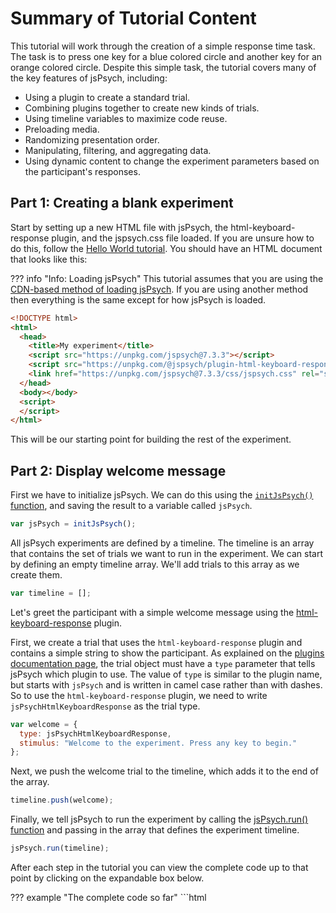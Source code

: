 # Summary of Tutorial Content

This tutorial will work through the creation of a simple response time task. 
The task is to press one key for a blue colored circle and another key for an orange colored circle. 
Despite this simple task, the tutorial covers many of the key features of jsPsych, including:

* Using a plugin to create a standard trial.
* Combining plugins together to create new kinds of trials.
* Using timeline variables to maximize code reuse.
* Preloading media.
* Randomizing presentation order.
* Manipulating, filtering, and aggregating data.
* Using dynamic content to change the experiment parameters based on the participant's responses.

## Part 1: Creating a blank experiment

Start by setting up a new HTML file with jsPsych, the html-keyboard-response plugin, and the jspsych.css file loaded. If you are unsure how to do this, follow the [Hello World tutorial](hello-world.md). You should have an HTML document that looks like this:

??? info "Info: Loading jsPsych"
    This tutorial assumes that you are using the [CDN-based method of loading jsPsych](hello-world.md#option-1-using-cdn-hosted-scripts). 
    If you are using another method then everything is the same except for how jsPsych is loaded.

```html
<!DOCTYPE html>
<html>
  <head>
    <title>My experiment</title>
    <script src="https://unpkg.com/jspsych@7.3.3"></script>
    <script src="https://unpkg.com/@jspsych/plugin-html-keyboard-response@1.1.2"></script>
    <link href="https://unpkg.com/jspsych@7.3.3/css/jspsych.css" rel="stylesheet" type="text/css" />
  </head>
  <body></body>
  <script>
  </script>
</html>
```

This will be our starting point for building the rest of the experiment.

## Part 2: Display welcome message

First we have to initialize jsPsych. We can do this using the [`initJsPsych()` function](../reference/jspsych.md#initjspsych), and saving the result to a variable called `jsPsych`.

```javascript
var jsPsych = initJsPsych();
```

All jsPsych experiments are defined by a timeline. 
The timeline is an array that contains the set of trials we want to run in the experiment. 
We can start by defining an empty timeline array. 
We'll add trials to this array as we create them.

```javascript
var timeline = [];
```

Let's greet the participant with a simple welcome message using the [html-keyboard-response](../plugins/html-keyboard-response.md) plugin.

First, we create a trial that uses the `html-keyboard-response` plugin and contains a simple string to show the participant. 
As explained on the [plugins documentation page](../overview/plugins.md), the trial object must have a `type` parameter that tells jsPsych which plugin to use. 
The value of `type` is similar to the plugin name, but starts with `jsPsych` and is written in camel case rather than with dashes. 
So to use the `html-keyboard-response` plugin, we need to write `jsPsychHtmlKeyboardResponse` as the trial type.

```javascript
var welcome = {
  type: jsPsychHtmlKeyboardResponse,
  stimulus: "Welcome to the experiment. Press any key to begin."
};
```

Next, we push the welcome trial to the timeline, which adds it to the end of the array.

```javascript
timeline.push(welcome);
```

Finally, we tell jsPsych to run the experiment by calling the [jsPsych.run() function](../reference/jspsych.md#jspsychrun) and passing in the array that defines the experiment timeline.

```javascript
jsPsych.run(timeline);
```
After each step in the tutorial you can view the complete code up to that point by clicking on the expandable box below.

??? example "The complete code so far"
    ```html
    <!DOCTYPE html>
    <html>
      <head>
        <title>My experiment</title>
        <script src="https://unpkg.com/jspsych@7.3.3"></script>
        <script src="https://unpkg.com/@jspsych/plugin-html-keyboard-response@1.1.2"></script>
        <link href="https://unpkg.com/jspsych@7.3.3/css/jspsych.css" rel="stylesheet" type="text/css" />
      </head>
      <body></body>
      <script>
        
        /* initialize jsPsych */
        var jsPsych = initJsPsych();

        /* create timeline */
        var timeline = [];

        /* define welcome message trial */
        var welcome = {
          type: jsPsychHtmlKeyboardResponse,
          stimulus: "Welcome to the experiment. Press any key to begin."
        };
        timeline.push(welcome);

        /* start the experiment */
        jsPsych.run(timeline);

      </script>
    </html>
    ```

## Part 3: Show instructions

We can use the same basic structure from part 2 to create a new `html-keyboard-response` trial that shows instructions to the participant. 
The only difference in this trial is that we will use HTML formatting to control how the instructions display and we will add a two second gap after the trial using the `post_trial_gap` parameter.

The trial definition looks like this:

```javascript
var instructions = {
  type: jsPsychHtmlKeyboardResponse,
  stimulus: `
    <p>In this experiment, a circle will appear in the center 
    of the screen.</p><p>If the circle is <strong>blue</strong>, 
    press the letter F on the keyboard as fast as you can.</p>
    <p>If the circle is <strong>orange</strong>, press the letter J 
    as fast as you can.</p>
    <div style='width: 700px;'>
    <div style='float: left;'><img src='img/blue.png'></img>
    <p class='small'><strong>Press the F key</strong></p></div>
    <div style='float: right;'><img src='img/orange.png'></img>
    <p class='small'><strong>Press the J key</strong></p></div>
    </div>
    <p>Press any key to begin.</p>
  `,
  post_trial_gap: 2000
};
```

!!! tip
    In JavaScript there are three different ways to define a `string`. You can use single quotes `'`, double quotes `"`, or backticks `` ` ``. Using backticks has two advantages over the other approaches, especially when you are creating long strings with HTML. You can extend the `string` across multiple lines and you can use [template strings](https://developer.mozilla.org/en-US/docs/Web/JavaScript/Reference/Template_literals) to easily incorporate variables.

Notice that the HTML includes `<img>` tags to display the images that the participant will be responding to. 
You'll need to download these image files. 
Right-click on each image below and select *Save image as...*. 
Put the images in a folder called `img` in the experiment folder you created in part 1.

![blue circle](../img/blue.png)
![orange circle](../img/orange.png)

Don't forget to add the trial to the timeline:

```javascript
timeline.push(instructions);
```

??? example "The complete code so far"

    ```html
    <!DOCTYPE html>
    <html>
      <head>
        <title>My experiment</title>
        <script src="https://unpkg.com/jspsych@7.3.3"></script>
        <script src="https://unpkg.com/@jspsych/plugin-html-keyboard-response@1.1.2"></script>
        <link href="https://unpkg.com/jspsych@7.3.3/css/jspsych.css" rel="stylesheet" type="text/css" />
      </head>
      <body></body>
      <script>

        /* initialize jsPsych */
        var jsPsych = initJsPsych();

        /* create timeline */
        var timeline = [];

        /* define welcome message trial */
        var welcome = {
          type: jsPsychHtmlKeyboardResponse,
          stimulus: "Welcome to the experiment. Press any key to begin."
        };
        timeline.push(welcome);

        /* define instructions trial */
        var instructions = {
          type: jsPsychHtmlKeyboardResponse,
          stimulus: `
            <p>In this experiment, a circle will appear in the center 
            of the screen.</p><p>If the circle is <strong>blue</strong>, 
            press the letter F on the keyboard as fast as you can.</p>
            <p>If the circle is <strong>orange</strong>, press the letter J 
            as fast as you can.</p>
            <div style='width: 700px;'>
            <div style='float: left;'><img src='img/blue.png'></img>
            <p class='small'><strong>Press the F key</strong></p></div>
            <div style='float: right;'><img src='img/orange.png'></img>
            <p class='small'><strong>Press the J key</strong></p></div>
            </div>
            <p>Press any key to begin.</p>
          `,
          post_trial_gap: 2000
        };
        timeline.push(instructions);

        /* start the experiment */
        jsPsych.run(timeline);

      </script>
    </html>
    ```

## Part 4: Displaying stimuli and getting responses

Creating trials to show the stimuli is conceptually the same as creating a trial to show instructions, except that now we are displaying an image instead of text or html. 
This means we need to use a different plugin: `image-keyboard-response`. 
We need to start by loading this plugin by adding a `<script>` tag to the document.

```html hl_lines="5"
<head>
  <title>My experiment</title>
  <script src="https://unpkg.com/jspsych@7.3.3"></script>
  <script src="https://unpkg.com/@jspsych/plugin-html-keyboard-response@1.1.2"></script>
  <script src="https://unpkg.com/@jspsych/plugin-image-keyboard-response@1.1.2"></script>
  <link href="https://unpkg.com/jspsych@7.3.3/css/jspsych.css" rel="stylesheet" type="text/css" />
</head>
```

For now, we will just show each image once. 
The path to the image file should be set as the `stimulus` parameter. 
We will also set the option for which keys the participant is allowed to use to respond (`choices`) so that only the 'f' and 'j' keys are valid responses.

```javascript
var blue_trial = {
  type: jsPsychImageKeyboardResponse,
  stimulus: 'img/blue.png',
  choices: ['f', 'j']
};

var orange_trial = {
  type: jsPsychImageKeyboardResponse,
  stimulus: 'img/orange.png',
  choices: ['f', 'j']
};
```

As usual, we need to add the trials to the timeline.

```javascript
timeline.push(blue_trial, orange_trial);
```

??? example "The complete code so far"

    ```html
    <!DOCTYPE html>
    <html>
      <head>
        <title>My experiment</title>
        <script src="https://unpkg.com/jspsych@7.3.3"></script>
        <script src="https://unpkg.com/@jspsych/plugin-html-keyboard-response@1.1.2"></script>
        <script src="https://unpkg.com/@jspsych/plugin-image-keyboard-response@1.1.2"></script>
        <link href="https://unpkg.com/jspsych@7.3.3/css/jspsych.css" rel="stylesheet" type="text/css" />
      </head>
      <body></body>
      <script>

        /* initialize jsPsych */
        var jsPsych = initJsPsych();

        /* create timeline */
        var timeline = [];

        /* define welcome message trial */
        var welcome = {
          type: jsPsychHtmlKeyboardResponse,
          stimulus: "Welcome to the experiment. Press any key to begin."
        };
        timeline.push(welcome);

        /* define instructions trial */
        var instructions = {
          type: jsPsychHtmlKeyboardResponse,
          stimulus: `
            <p>In this experiment, a circle will appear in the center 
            of the screen.</p><p>If the circle is <strong>blue</strong>, 
            press the letter F on the keyboard as fast as you can.</p>
            <p>If the circle is <strong>orange</strong>, press the letter J 
            as fast as you can.</p>
            <div style='width: 700px;'>
            <div style='float: left;'><img src='img/blue.png'></img>
            <p class='small'><strong>Press the F key</strong></p></div>
            <div style='float: right;'><img src='img/orange.png'></img>
            <p class='small'><strong>Press the J key</strong></p></div>
            </div>
            <p>Press any key to begin.</p>
          `,
          post_trial_gap: 2000
        };
        timeline.push(instructions);

        /* define test trials */
        var blue_trial = {
          type: jsPsychImageKeyboardResponse,
          stimulus: 'img/blue.png',
          choices: ['f', 'j']
        };

        var orange_trial = {
          type: jsPsychImageKeyboardResponse,
          stimulus: 'img/orange.png',
          choices: ['f', 'j']
        };

        timeline.push(blue_trial, orange_trial);

        /* start the experiment */
        jsPsych.run(timeline);

      </script>
    </html>
    ```

## Part 5: Preloading media

Whenever we use media elements (images, audio, or video) in an experiment it is a good idea to preload them prior to needing them for a trial.
By preloading media we ask the participant's browser to download the media ahead of needing it, so that when we do need to display or play it there is no lag from needing to download it. 

We are going to use the [preload plugin](../plugins/preload.md) to preload the two images. 
The [media preloading section](../overview/media-preloading.md) goes into a lot of detail about various options for preloading and different ways that you can use this plugin. 
Here we are simply going to give the plugin a list of the files that we want to be preloaded.

First we need to add the preload plugin to our `<head>` section.

```html hl_lines="6"
<head>
  <title>My experiment</title>
  <script src="https://unpkg.com/jspsych@7.3.3"></script>
  <script src="https://unpkg.com/@jspsych/plugin-html-keyboard-response@1.1.2"></script>
  <script src="https://unpkg.com/@jspsych/plugin-image-keyboard-response@1.1.2"></script>
  <script src="https://unpkg.com/@jspsych/plugin-preload@1.1.2"></script>
  <link href="https://unpkg.com/jspsych@7.3.3/css/jspsych.css" rel="stylesheet" type="text/css" />
</head>
```


We'll put this trial at the very start of the experiment, so add this code before the `welcome` trial.

```js
var preload = {
  type: jsPsychPreload,
  images: ['img/blue.png', 'img/orange.png']
};
```

As always, add the trial to the timeline.

```js
timeline.push(preload);
```

??? example "The complete code so far"

    ```html
    <!DOCTYPE html>
    <html>
      <head>
        <title>My experiment</title>
        <script src="https://unpkg.com/jspsych@7.3.3"></script>
        <script src="https://unpkg.com/@jspsych/plugin-html-keyboard-response@1.1.2"></script>
        <script src="https://unpkg.com/@jspsych/plugin-image-keyboard-response@1.1.2"></script>
        <script src="https://unpkg.com/@jspsych/plugin-preload@1.1.2"></script>
        <link href="https://unpkg.com/jspsych@7.3.3/css/jspsych.css" rel="stylesheet" type="text/css" />
      </head>
      <body></body>
      <script>

        /* initialize jsPsych */
        var jsPsych = initJsPsych();

        /* create timeline */
        var timeline = [];

        /* preload images */
        var preload = {
          type: jsPsychPreload,
          images: ['img/blue.png', 'img/orange.png']
        };
        timeline.push(preload);

        /* define welcome message trial */
        var welcome = {
          type: jsPsychHtmlKeyboardResponse,
          stimulus: "Welcome to the experiment. Press any key to begin."
        };
        timeline.push(welcome);

        /* define instructions trial */
        var instructions = {
          type: jsPsychHtmlKeyboardResponse,
          stimulus: `
            <p>In this experiment, a circle will appear in the center 
            of the screen.</p><p>If the circle is <strong>blue</strong>, 
            press the letter F on the keyboard as fast as you can.</p>
            <p>If the circle is <strong>orange</strong>, press the letter J 
            as fast as you can.</p>
            <div style='width: 700px;'>
            <div style='float: left;'><img src='img/blue.png'></img>
            <p class='small'><strong>Press the F key</strong></p></div>
            <div style='float: right;'><img src='img/orange.png'></img>
            <p class='small'><strong>Press the J key</strong></p></div>
            </div>
            <p>Press any key to begin.</p>
          `,
          post_trial_gap: 2000
        };
        timeline.push(instructions);

        /* define test trials */
        var blue_trial = {
          type: jsPsychImageKeyboardResponse,
          stimulus: 'img/blue.png',
          choices: ['f', 'j']
        };

        var orange_trial = {
          type: jsPsychImageKeyboardResponse,
          stimulus: 'img/orange.png',
          choices: ['f', 'j']
        };
        timeline.push(blue_trial, orange_trial);

        /* start the experiment */
        jsPsych.run(timeline);

      </script>
    </html>
    ```

## Part 6: Timeline variables

In the full experiment, we will want more than two trials. 
One way we could do this is to create many more objects that define trials and push them all onto the timeline, but there is a more efficient way: using timeline variables.

The parameters for showing the blue and orange circle are very similar. 
The only difference is which image is displayed. Timeline variables allow us to define the procedure for showing the stimulus once, and then repeatedly use it with different variables. We'll see how, even in this relatively simple case, this can save us a lot of lines of code.

To start, let's make an array that contains all the different trials we want to run in the test phase. There are only two for the experiment: blue trials and orange trials.

```javascript
var test_stimuli = [
  { stimulus: "img/blue.png"},
  { stimulus: "img/orange.png"}
];
```

Instead of just showing the blue and orange circles, let's also set up the experiment to show a fixation cross (+) in between trials. We can define a trial to show the fixation cross for a fixed amount of time by using the `trial_duration` parameter of the html-keyboard-response plugin and setting the `choices` parameter to the special value `"NO_KEYS"`, which means that no responses will be accepted as a valid response and the trial will last however long the `trial_duration` parameter specifies.

```javascript
var fixation = {
  type: jsPsychHtmlKeyboardResponse,
  stimulus: '<div style="font-size:60px;">+</div>',
  choices: "NO_KEYS",
  trial_duration: 1000,
};
```

To show the circles, we'll set up another trial with the image-keyboard-response plugin, but we'll use the function `jsPsych.timelineVariable()` to indicate that we want jsPsych to substitute the value of the parameter in from the timeline variables.

```javascript
var test = {
  type: jsPsychImageKeyboardResponse,
  stimulus: jsPsych.timelineVariable('stimulus'),
  choices: ['f', 'j']
}
```

To link the variables that we declared in the `test_stimuli` array with the call to `jsPsych.timelineVariable()` we need to create a new timeline and set the `timeline_variables` property:

```javascript
var test_procedure = {
  timeline: [fixation, test],
  timeline_variables: test_stimuli
}
```

We have to add the `test_procedure` to the main `timeline` array, but the `fixation` and `test` trial do not need to be added to `timeline` because they already exist on the `test_procedure` timeline.

```javascript
timeline.push(test_procedure);
```

What happens when the experiment reaches the test procedure? jsPsych will run the `test_procedure` timeline one time for each entry in the `test_stimuli` array (two times total, in this case). The first time through, jsPsych will substitute the timeline variables from the first array entry (blue image), and the second time through the second array entry will be used (orange image). Notice that the fixation trial occurs before both the orange and the blue circles, because the entire timeline of the `test_procedure` is repeated for each entry in the `timeline_variables` array.

??? example "The complete code so far"

    ```html
    <!DOCTYPE html>
    <html>
      <head>
        <title>My experiment</title>
        <script src="https://unpkg.com/jspsych@7.3.3"></script>
        <script src="https://unpkg.com/@jspsych/plugin-html-keyboard-response@1.1.2"></script>
        <script src="https://unpkg.com/@jspsych/plugin-image-keyboard-response@1.1.2"></script>
        <script src="https://unpkg.com/@jspsych/plugin-preload@1.1.2"></script>
        <link href="https://unpkg.com/jspsych@7.3.3/css/jspsych.css" rel="stylesheet" type="text/css" />
      </head>
      <body></body>
      <script>

        /* initialize jsPsych */
        var jsPsych = initJsPsych();

        /* create timeline */
        var timeline = [];

        /* preload images */
        var preload = {
          type: jsPsychPreload,
          images: ['img/blue.png', 'img/orange.png']
        }
        timeline.push(preload);

        /* define welcome message trial */
        var welcome = {
          type: jsPsychHtmlKeyboardResponse,
          stimulus: "Welcome to the experiment. Press any key to begin."
        };
        timeline.push(welcome);

        /* define instructions trial */
        var instructions = {
          type: jsPsychHtmlKeyboardResponse,
          stimulus: `
            <p>In this experiment, a circle will appear in the center 
            of the screen.</p><p>If the circle is <strong>blue</strong>, 
            press the letter F on the keyboard as fast as you can.</p>
            <p>If the circle is <strong>orange</strong>, press the letter J 
            as fast as you can.</p>
            <div style='width: 700px;'>
            <div style='float: left;'><img src='img/blue.png'></img>
            <p class='small'><strong>Press the F key</strong></p></div>
            <div style='float: right;'><img src='img/orange.png'></img>
            <p class='small'><strong>Press the J key</strong></p></div>
            </div>
            <p>Press any key to begin.</p>
          `,
          post_trial_gap: 2000
        };
        timeline.push(instructions);

        /* define trial stimuli array for timeline variables */
        var test_stimuli = [
          { stimulus: "img/blue.png"},
          { stimulus: "img/orange.png"}
        ];

        /* define fixation and test trials */
        var fixation = {
          type: jsPsychHtmlKeyboardResponse,
          stimulus: '<div style="font-size:60px;">+</div>',
          choices: "NO_KEYS",
          trial_duration: 1000,
        };

        var test = {
          type: jsPsychImageKeyboardResponse,
          stimulus: jsPsych.timelineVariable('stimulus'),
          choices: ['f', 'j']
        };

        /* define test procedure */
        var test_procedure = {
          timeline: [fixation, test],
          timeline_variables: test_stimuli
        };
        timeline.push(test_procedure);

        /* start the experiment */
        jsPsych.run(timeline);

      </script>
    </html>
    ```


## Part 7: Parameters for timelines with timeline variables

Right now our experiment is a measly two trials long. Even worse is that the order of the stimuli is the same every time! When we use timeline variables, we get access to some methods to randomize the order and repeat the trials. To randomize the order, simply set `randomize_order: true` on the object with the `timeline_variables`:

```javascript
var test_procedure = {
  timeline: [fixation, test],
  timeline_variables: test_stimuli,
  randomize_order: true
};
```

We can also easily make the test phase longer by setting the `repetitions` parameter. This parameter controls how many times the experiment will loop through all of the entries in the timeline_variables array. For example, if we set `repetitions: 5`, then the experiment will loop through the two entries in the timeline_variables 5 times, for a total of 10 test trials.

```javascript
var test_procedure = {
  timeline: [fixation, test],
  timeline_variables: test_stimuli,
  randomize_order: true,
  repetitions: 5
};
```

??? info "Info: Randomizing timeline variables"
    In a timeline variables procedure, when `randomize_order` is `true` and `repetitions` is greater than 1, the  trial order will be re-randomized on each repetition through the `timeline_variables` array. This means that there will be some constraints on the randomization of all trials in the procedure. 

    For example, if a `timeline_variables` array contains one trial per stimulus, then the same stimulus could occur twice in a row (since it could be at the end of one repetition and the start of the next one), but it could not be repeated more than twice in a row, regardless of the number of `repetitions`.

    If you want to repeat your `timeline_variables` array but randomize across all trials, you could use the `sample` parameter with the `fixed-repetitions` option: this will combine all the repeitions of your `timeline_variables` array into one larger array, and then randomize the whole thing. You can read more about the randomization, repetition, and sampling options for timeline variables in the [Timeline Variables documentation](../overview/timeline.md#timeline-variables).


??? example "The complete code so far"

    ```html
    <!DOCTYPE html>
    <html>
      <head>
        <title>My experiment</title>
        <script src="https://unpkg.com/jspsych@7.3.3"></script>
        <script src="https://unpkg.com/@jspsych/plugin-html-keyboard-response@1.1.2"></script>
        <script src="https://unpkg.com/@jspsych/plugin-image-keyboard-response@1.1.2"></script>
        <script src="https://unpkg.com/@jspsych/plugin-preload@1.1.2"></script>
        <link href="https://unpkg.com/jspsych@7.3.3/css/jspsych.css" rel="stylesheet" type="text/css" />
      </head>
      <body></body>
      <script>

        /* initialize jsPsych */
        var jsPsych = initJsPsych();

        /* create timeline */
        var timeline = [];

        /* preload images */
        var preload = {
          type: jsPsychPreload,
          images: ['img/blue.png', 'img/orange.png']
        };
        timeline.push(preload);

        /* define welcome message trial */
        var welcome = {
          type: jsPsychHtmlKeyboardResponse,
          stimulus: "Welcome to the experiment. Press any key to begin."
        };
        timeline.push(welcome);

        /* define instructions trial */
        var instructions = {
          type: jsPsychHtmlKeyboardResponse,
          stimulus: `
            <p>In this experiment, a circle will appear in the center 
            of the screen.</p><p>If the circle is <strong>blue</strong>, 
            press the letter F on the keyboard as fast as you can.</p>
            <p>If the circle is <strong>orange</strong>, press the letter J 
            as fast as you can.</p>
            <div style='width: 700px;'>
            <div style='float: left;'><img src='img/blue.png'></img>
            <p class='small'><strong>Press the F key</strong></p></div>
            <div style='float: right;'><img src='img/orange.png'></img>
            <p class='small'><strong>Press the J key</strong></p></div>
            </div>
            <p>Press any key to begin.</p>
          `,
          post_trial_gap: 2000
        };
        timeline.push(instructions);

        /* define trial stimuli array for timeline variables */
        var test_stimuli = [
          { stimulus: "img/blue.png"},
          { stimulus: "img/orange.png"}
        ];

        /* define fixation and test trials */
        var fixation = {
          type: jsPsychHtmlKeyboardResponse,
          stimulus: '<div style="font-size:60px;">+</div>',
          choices: "NO_KEYS",
          trial_duration: 1000,
        };

        var test = {
          type: jsPsychImageKeyboardResponse,
          stimulus: jsPsych.timelineVariable('stimulus'),
          choices: ['f', 'j']
        };

        /* define test procedure */
        var test_procedure = {
          timeline: [fixation, test],
          timeline_variables: test_stimuli,
          randomize_order: true,
          repetitions: 5
        };
        timeline.push(test_procedure);

        /* start the experiment */
        jsPsych.run(timeline);

      </script>
    </html>
    ```

## Part 8: Using functions to generate parameters

One aspect of the experiment that could be improved is the duration of the fixation cross. As the experiment stands right now, the timing of the circles appearing is very predictable. We can change that by using a different value for the `trial_duration` parameter in the `fixation` trial for each trial. But how can we do that and keep the simple code structure we have now where we only have to define the fixation trial once? One option would be to add another timeline variable, like `"fixation_duration"` and use that to control the timing. But another option is to specify the `trial_duration` parameter as a function. If a parameter is a function, jsPsych will execute the function every time the trial runs. That means that if the function returns different results probabilistically, we can get a different parameter value every time the trial runs.

To do that here, we'll use one of the built-in randomization methods in [jsPsych's randomization module](../reference/jspsych-randomization.md). `jsPsych.randomization.sampleWithoutReplacement()` takes an array of items to sample from and generates a new array of length *N* by sampling without replacement.

```javascript
var fixation = {
  type: jsPsychHtmlKeyboardResponse,
  stimulus: '<div style="font-size:60px;">+</div>',
  choices: "NO_KEYS",
  trial_duration: function(){
    return jsPsych.randomization.sampleWithoutReplacement([250, 500, 750, 1000, 1250, 1500, 1750, 2000], 1)[0];
  }
}
```

In the code above, we replaced the `trial_duration: 1000` parameter in `fixation` with a function. Inside the function, we take a sample from the array `[250, 500, 750, 1000, 1250, 1500, 1750, 2000]` of size 1 (second parameter to `jsPsych.randomization.sampleWithoutReplacement`). The return value from calling `jsPsych.randomization.sampleWithoutReplacement` is an array of length 1, so we add the `[0]` selection at the end to get the value out of the array.

??? example "The complete code so far"

    ```html
    <!DOCTYPE html>
    <html>
      <head>
        <title>My experiment</title>
        <script src="https://unpkg.com/jspsych@7.3.3"></script>
        <script src="https://unpkg.com/@jspsych/plugin-html-keyboard-response@1.1.2"></script>
        <script src="https://unpkg.com/@jspsych/plugin-image-keyboard-response@1.1.2"></script>
        <script src="https://unpkg.com/@jspsych/plugin-preload@1.1.2"></script>
        <link href="https://unpkg.com/jspsych@7.3.3/css/jspsych.css" rel="stylesheet" type="text/css" />
      </head>
      <body></body>
      <script>

        /* initialize jsPsych */
        var jsPsych = initJsPsych();

        /* create timeline */
        var timeline = [];

        /* preload images */
        var preload = {
          type: jsPsychPreload,
          images: ['img/blue.png', 'img/orange.png']
        }
        timeline.push(preload);

        /* define welcome message trial */
        var welcome = {
          type: jsPsychHtmlKeyboardResponse,
          stimulus: "Welcome to the experiment. Press any key to begin."
        };
        timeline.push(welcome);

        /* define instructions trial */
        var instructions = {
          type: jsPsychHtmlKeyboardResponse,
          stimulus: `
            <p>In this experiment, a circle will appear in the center 
            of the screen.</p><p>If the circle is <strong>blue</strong>, 
            press the letter F on the keyboard as fast as you can.</p>
            <p>If the circle is <strong>orange</strong>, press the letter J 
            as fast as you can.</p>
            <div style='width: 700px;'>
            <div style='float: left;'><img src='img/blue.png'></img>
            <p class='small'><strong>Press the F key</strong></p></div>
            <div style='float: right;'><img src='img/orange.png'></img>
            <p class='small'><strong>Press the J key</strong></p></div>
            </div>
            <p>Press any key to begin.</p>
          `,
          post_trial_gap: 2000
        };
        timeline.push(instructions);

        /* define trial stimuli array for timeline variables */
        var test_stimuli = [
          { stimulus: "img/blue.png"},
          { stimulus: "img/orange.png"}
        ];

        /* define fixation and test trials */
        var fixation = {
          type: jsPsychHtmlKeyboardResponse,
          stimulus: '<div style="font-size:60px;">+</div>',
          choices: "NO_KEYS",
          trial_duration: function(){
            return jsPsych.randomization.sampleWithoutReplacement([250, 500, 750, 1000, 1250, 1500, 1750, 2000], 1)[0];
          }
        };

        var test = {
          type: jsPsychImageKeyboardResponse,
          stimulus: jsPsych.timelineVariable('stimulus'),
          choices: ['f', 'j']
        };

        /* define test procedure */
        var test_procedure = {
          timeline: [fixation, test],
          timeline_variables: test_stimuli,
          randomize_order: true,
          repetitions: 5
        };
        timeline.push(test_procedure);

        /* start the experiment */
        jsPsych.run(timeline);

      </script>
    </html>
    ```

## Part 10: Displaying the data

We have created a complete, if simple, experiment at this point, so let's take a look at the data being generated. jsPsych has a built-in [function called `jsPsych.data.displayData()`](../reference/jspsych-data.md#jspsychdatadisplaydata) that is useful for debugging your experiment. It will remove all of the information on the screen and replace it with the raw data collected so far. This isn't terribly useful when you are actually running an experiment, but it's nice for checking the data during development.

We need the `displayData` function to execute when the experiment ends. One way to do this is to use the [`on_finish` callback function](../overview/events.md#on_finish-experiment). This function will automatically execute once all the trials in the experiment are finished. We can specify this function in the experiment settings when we initialize jsPsych with the `initJsPsych` method.

```javascript
var jsPsych = initJsPsych({
  on_finish: function() {
    jsPsych.data.displayData();
  }
});
```

??? example "The complete code so far"

    ```html
    <!DOCTYPE html>
    <html>
      <head>
        <title>My experiment</title>
        <script src="https://unpkg.com/jspsych@7.3.3"></script>
        <script src="https://unpkg.com/@jspsych/plugin-html-keyboard-response@1.1.2"></script>
        <script src="https://unpkg.com/@jspsych/plugin-image-keyboard-response@1.1.2"></script>
        <script src="https://unpkg.com/@jspsych/plugin-preload@1.1.2"></script>
        <link href="https://unpkg.com/jspsych@7.3.3/css/jspsych.css" rel="stylesheet" type="text/css" />
      </head>
      <body></body>
      <script>

        /* initialize jsPsych */
        var jsPsych = initJsPsych({
          on_finish: function() {
            jsPsych.data.displayData();
          }
        });

        /* create timeline */
        var timeline = [];

        /* preload images */
        var preload = {
          type: jsPsychPreload,
          images: ['img/blue.png', 'img/orange.png']
        };
        timeline.push(preload);

        /* define welcome message trial */
        var welcome = {
          type: jsPsychHtmlKeyboardResponse,
          stimulus: "Welcome to the experiment. Press any key to begin."
        };
        timeline.push(welcome);

        /* define instructions trial */
        var instructions = {
          type: jsPsychHtmlKeyboardResponse,
          stimulus: `
            <p>In this experiment, a circle will appear in the center 
            of the screen.</p><p>If the circle is <strong>blue</strong>, 
            press the letter F on the keyboard as fast as you can.</p>
            <p>If the circle is <strong>orange</strong>, press the letter J 
            as fast as you can.</p>
            <div style='width: 700px;'>
            <div style='float: left;'><img src='img/blue.png'></img>
            <p class='small'><strong>Press the F key</strong></p></div>
            <div style='float: right;'><img src='img/orange.png'></img>
            <p class='small'><strong>Press the J key</strong></p></div>
            </div>
            <p>Press any key to begin.</p>
          `,
          post_trial_gap: 2000
        };
        timeline.push(instructions);

        /* define trial stimuli array for timeline variables */
        var test_stimuli = [
          { stimulus: "img/blue.png"},
          { stimulus: "img/orange.png"}
        ];

        /* define fixation and test trials */
        var fixation = {
          type: jsPsychHtmlKeyboardResponse,
          stimulus: '<div style="font-size:60px;">+</div>',
          choices: "NO_KEYS",
          trial_duration: function(){
            return jsPsych.randomization.sampleWithoutReplacement([250, 500, 750, 1000, 1250, 1500, 1750, 2000], 1)[0];
          }
        };

        var test = {
          type: jsPsychImageKeyboardResponse,
          stimulus: jsPsych.timelineVariable('stimulus'),
          choices: ['f', 'j']
        };

        /* define test procedure */
        var test_procedure = {
          timeline: [fixation, test],
          timeline_variables: test_stimuli,
          randomize_order: true,
          repetitions: 5
        };
        timeline.push(test_procedure);

        /* start the experiment */
        jsPsych.run(timeline);

      </script>
    </html>
    ```

## Part 11: Tagging trials with additional data

All trials in jsPsych can be tagged with additional arbitrary data. This data will get stored alongside the data that the plugin normally generates, which allows experimenters to record properties of a trial along with the data from the trial.

When might you use this feature? In this experiment, it would be nice to tag each trial with a circle as a `response` trial, so that the resulting data can be easily filtered to look at only the critical trials. We can do that like this.

```javascript
var test = {
  type: jsPsychImageKeyboardResponse,
  stimulus: jsPsych.timelineVariable('stimulus'),
  choices: ['f', 'j'],
  data: {
    task: 'response'
  }
};
```

We also could tag the test trials with a property that indicates what the correct response should be (F for the blue circles, J for the orange). In our current code, we are using the timeline variables feature of jsPsych to choose which circle gets presented on a trial. Since we want to tag the trials differently based on which circle is presented, we need to add the tagging data to the `test_stimuli` array, and then use the `jsPsych.timelineVariable()` function to get the value and assign it to a property in the `data` of the trial.

We start by adding a "correct_response" property and value to each object in the `test_stimuli`:

```javascript
var test_stimuli = [
  { stimulus: "img/blue.png",  correct_response: 'f'},
  { stimulus: "img/orange.png",  correct_response: 'j'}
];
```

Now we can use `timelineVariable()` in the `data` parameter of the `test` trial to get the appropriate "correct_response" value for each trial.

```javascript
var test = {
  type: jsPsychImageKeyboardResponse,
  stimulus: jsPsych.timelineVariable('stimulus'),
  choices: ['f', 'j'],
  data: {
    task: 'response',
    correct_response: jsPsych.timelineVariable('correct_response')
  }
};
```

Another kind of tagging that would be useful is to mark each fixation trial as such, to make removing the data from fixation trials easier. 

```js
var fixation = {
  type: jsPsychHtmlKeyboardResponse,
  stimulus: '<div style="font-size:60px;">+</div>',
  choices: "NO_KEYS",
  trial_duration: function(){
    return jsPsych.randomization.sampleWithoutReplacement([250, 500, 750, 1000, 1250, 1500, 1750, 2000], 1)[0];
  },
  data: {
    task: 'fixation'
  }
};
```

??? example "The complete code so far"

    ```html
    <!DOCTYPE html>
    <html>
      <head>
        <title>My experiment</title>
        <script src="https://unpkg.com/jspsych@7.3.3"></script>
        <script src="https://unpkg.com/@jspsych/plugin-html-keyboard-response@1.1.2"></script>
        <script src="https://unpkg.com/@jspsych/plugin-image-keyboard-response@1.1.2"></script>
        <script src="https://unpkg.com/@jspsych/plugin-preload@1.1.2"></script>
        <link href="https://unpkg.com/jspsych@7.3.3/css/jspsych.css" rel="stylesheet" type="text/css" />
      </head>
      <body></body>
      <script>

        /* initialize jsPsych */
        var jsPsych = initJsPsych({
          on_finish: function() {
            jsPsych.data.displayData();
          }
        });

        /* create timeline */
        var timeline = [];

        /* preload images */
        var preload = {
          type: jsPsychPreload,
          images: ['img/blue.png', 'img/orange.png']
        };
        timeline.push(preload);

        /* define welcome message trial */
        var welcome = {
          type: jsPsychHtmlKeyboardResponse,
          stimulus: "Welcome to the experiment. Press any key to begin."
        };
        timeline.push(welcome);

        /* define instructions trial */
        var instructions = {
          type: jsPsychHtmlKeyboardResponse,
          stimulus: `
            <p>In this experiment, a circle will appear in the center 
            of the screen.</p><p>If the circle is <strong>blue</strong>, 
            press the letter F on the keyboard as fast as you can.</p>
            <p>If the circle is <strong>orange</strong>, press the letter J 
            as fast as you can.</p>
            <div style='width: 700px;'>
            <div style='float: left;'><img src='img/blue.png'></img>
            <p class='small'><strong>Press the F key</strong></p></div>
            <div style='float: right;'><img src='img/orange.png'></img>
            <p class='small'><strong>Press the J key</strong></p></div>
            </div>
            <p>Press any key to begin.</p>
          `,
          post_trial_gap: 2000
        };
        timeline.push(instructions);

        /* define trial stimuli array for timeline variables */
        var test_stimuli = [
          { stimulus: "img/blue.png",  correct_response: 'f'},
          { stimulus: "img/orange.png",  correct_response: 'j'}
        ];

        /* define fixation and test trials */
        var fixation = {
          type: jsPsychHtmlKeyboardResponse,
          stimulus: '<div style="font-size:60px;">+</div>',
          choices: "NO_KEYS",
          trial_duration: function(){
            return jsPsych.randomization.sampleWithoutReplacement([250, 500, 750, 1000, 1250, 1500, 1750, 2000], 1)[0];
          },
          data: {
            task: 'fixation'
          }
        };

        var test = {
          type: jsPsychImageKeyboardResponse,
          stimulus: jsPsych.timelineVariable('stimulus'),
          choices: ['f', 'j'],
          data: {
            task: 'response',
            correct_response: jsPsych.timelineVariable('correct_response')
          }
        };

        /* define test procedure */
        var test_procedure = {
          timeline: [fixation, test],
          timeline_variables: test_stimuli,
          randomize_order: true,
          repetitions: 5
        };
        timeline.push(test_procedure);

        /* start the experiment */
        jsPsych.run(timeline);

      </script>
      </html>
    ```

## Part 12: Manipulating data during the experiment

Now that the data from the test trials has a tag that describes the correct response, it would be easy to analyze the data after the fact and calculate whether the participant responded correctly.

But, we can also do this in jsPsych as the experiment runs to save time later and enable a limited set of data analysis directly in the experiment code.

To do this, we'll use the `on_finish` event of the test trial. We can assign a function to `on_finish`, and that function will receive an object containing the data generated by the trial. This object can be manipulated inside the function, and any changes made to the object will be stored in jsPsych's internal representation of the data.

For this example, we'll determine whether the participant responded correctly, and add a new `correct` property to the data object.

```javascript
var test = {
  type: jsPsychImageKeyboardResponse,
  stimulus: jsPsych.timelineVariable('stimulus'),
  choices: ['f', 'j'],
  data: {
    task: 'response',
    correct_response: jsPsych.timelineVariable('correct_response')
  },
  on_finish: function(data){
    data.correct = jsPsych.pluginAPI.compareKeys(data.response, data.correct_response);
  }
};
```

The `data.response` value is a string representation of the key the participant pressed. We can compare this with the `data.correct_response` value, and assign this computed value to a new property `data.correct`.

??? info "Info: The `compareKeys` function"
    Here we are comparing the values of `data.response` and `data.correct_response` using a jsPsych function called [jsPsych.pluginAPI.compareKeys](../reference/jspsych-pluginAPI.md#comparekeys). We're using this function because it allows us to compare keys in either a _case sensitive_ or _case insensitive_ way, depending on the `case_sensitive_responses` parameter in the [experiment settings](../overview/experiment-options.md#choose-whether-you-want-keyboard-choicesresponses-to-be-case-sensitive). The participant's key response will be recorded in a case-sensitive way in the data (e.g. 'f' or 'F'), but in most cases, we don't care if their response corresponds to an upper or lower case letter (which is why the `case_sensitive_responses` experiment setting is `false` by default). Using the `jsPsych.pluginAPI.commpareKeys` function here means that the response will be scored correctly, even if the participant holds down Shift or has Caps Lock on. 
    
    This function is only relevant for keyboard responses; for other kinds of responses, such as button presses, you can simply compare the response and correct response values directly, e.g.
    ```js
    data.correct = data.response === data.correct_response;
    ```

??? example "The complete code so far"

    ```html
    <!DOCTYPE html>
    <html>
      <head>
        <title>My experiment</title>
        <script src="https://unpkg.com/jspsych@7.3.3"></script>
        <script src="https://unpkg.com/@jspsych/plugin-html-keyboard-response@1.1.2"></script>
        <script src="https://unpkg.com/@jspsych/plugin-image-keyboard-response@1.1.2"></script>
        <script src="https://unpkg.com/@jspsych/plugin-preload@1.1.2"></script>
        <link href="https://unpkg.com/jspsych@7.3.3/css/jspsych.css" rel="stylesheet" type="text/css" />
      </head>
      <body></body>
      <script>

        /* initialize jsPsych */
        var jsPsych = initJsPsych({
          on_finish: function() {
            jsPsych.data.displayData();
          }
        });

        /* create timeline */
        var timeline = [];

        /* preload images */
        var preload = {
          type: jsPsychPreload,
          images: ['img/blue.png', 'img/orange.png']
        };
        timeline.push(preload);

        /* define welcome message trial */
        var welcome = {
          type: jsPsychHtmlKeyboardResponse,
          stimulus: "Welcome to the experiment. Press any key to begin."
        };
        timeline.push(welcome);

        /* define instructions trial */
        var instructions = {
          type: jsPsychHtmlKeyboardResponse,
          stimulus: `
            <p>In this experiment, a circle will appear in the center 
            of the screen.</p><p>If the circle is <strong>blue</strong>, 
            press the letter F on the keyboard as fast as you can.</p>
            <p>If the circle is <strong>orange</strong>, press the letter J 
            as fast as you can.</p>
            <div style='width: 700px;'>
            <div style='float: left;'><img src='img/blue.png'></img>
            <p class='small'><strong>Press the F key</strong></p></div>
            <div style='float: right;'><img src='img/orange.png'></img>
            <p class='small'><strong>Press the J key</strong></p></div>
            </div>
            <p>Press any key to begin.</p>
          `,
          post_trial_gap: 2000
        };
        timeline.push(instructions);

        /* define trial stimuli array for timeline variables */
        var test_stimuli = [
          { stimulus: "img/blue.png",  correct_response: 'f'},
          { stimulus: "img/orange.png",  correct_response: 'j'}
        ];

        /* define fixation and test trials */
        var fixation = {
          type: jsPsychHtmlKeyboardResponse,
          stimulus: '<div style="font-size:60px;">+</div>',
          choices: "NO_KEYS",
          trial_duration: function(){
            return jsPsych.randomization.sampleWithoutReplacement([250, 500, 750, 1000, 1250, 1500, 1750, 2000], 1)[0];
          },
          data: {
            task: 'fixation'
          }
        };

        var test = {
          type: jsPsychImageKeyboardResponse,
          stimulus: jsPsych.timelineVariable('stimulus'),
          choices: ['f', 'j'],
          data: {
            task: 'response',
            correct_response: jsPsych.timelineVariable('correct_response')
          },
          on_finish: function(data){
            data.correct = jsPsych.pluginAPI.compareKeys(data.response, data.correct_response);
          }
        };

        /* define test procedure */
        var test_procedure = {
          timeline: [fixation, test],
          timeline_variables: test_stimuli,
          randomize_order: true,
          repetitions: 5
        };
        timeline.push(test_procedure);

        /* start the experiment */
        jsPsych.run(timeline);

      </script>
    </html>
    ```


## Part 13: Data aggregation

jsPsych provides a limited set of analysis functions to allow you to calculate things like mean response times for a selected set of trials. In this part, we'll use these functions to add a final trial to the experiment that tells the participant their accuracy and their mean response time for correct responses.

We'll use the `html-keyboard-response` plugin. Because the text that we want to display changes based on the participant's performance in the experiment, we need to use a function for the `stimulus` parameter and return the desired text.

??? info "Info: Dynamic parameters"
    Using a function as the value of a 'normal' parameter (i.e. a parameter that isn't usually a function) provides lots of flexibility in jsPsych experiments, because it allows you to dynamically change the parameter's value based on the participant's earlier responses, and any other information that you don't know before the experiment has started. For more information and examples, see the [dynamic parameter documentation page](../overview/dynamic-parameters.md).

Here's what the code looks like, and a description follows below.

```js
var debrief_block = {
  type: jsPsychHtmlKeyboardResponse,
  stimulus: function() {

    var trials = jsPsych.data.get().filter({task: 'response'});
    var correct_trials = trials.filter({correct: true});
    var accuracy = Math.round(correct_trials.count() / trials.count() * 100);
    var rt = Math.round(correct_trials.select('rt').mean());

    return `<p>You responded correctly on ${accuracy}% of the trials.</p>
      <p>Your average response time was ${rt}ms.</p>
      <p>Press any key to complete the experiment. Thank you!</p>`;

  }
};
timeline.push(debrief_block);
```

To create the variable `trials`, we use `jsPsych.data.get()` which returns a jsPsych data collection containing all of the data from the experiment. We can then use `.filter` to select only the trials where `task` is `'response'` (a benefit of tagging the trials in part 11). `trials` contains all of the data from the trials where a circle was shown.

To get only the correct trials, we can use `.filter()` again to select only the trials from the `trials` data collection where the property `correct` is `true`.

To calculate accuracy, we can use the `.count()` method to determine how many trials were correct and how many trials there were total. We also use `Math.round()` to avoid extra digits after the decimal.

Finally, to calculate the mean response time on correct trials, we use the `.select` method on the `correct_trials` data collection to select only the `'rt'` property of those trials. We can then use the `.mean()` method to find the mean of all the RT values.

## The final code

This code is available in the `/examples` folder in the jsPsych release download. It is called `demo-simple-rt-task.html`.

```html
<!DOCTYPE html>
<html>
  <head>
    <title>My experiment</title>
    <script src="https://unpkg.com/jspsych@7.3.3"></script>
    <script src="https://unpkg.com/@jspsych/plugin-html-keyboard-response@1.1.2"></script>
    <script src="https://unpkg.com/@jspsych/plugin-image-keyboard-response@1.1.2"></script>
    <script src="https://unpkg.com/@jspsych/plugin-preload@1.1.2"></script>
    <link href="https://unpkg.com/jspsych@7.3.3/css/jspsych.css" rel="stylesheet" type="text/css" />
  </head>
  <body></body>
  <script>

    /* initialize jsPsych */
    var jsPsych = initJsPsych({
      on_finish: function() {
        jsPsych.data.displayData();
      }
    });

    /* create timeline */
    var timeline = [];

    /* preload images */
    var preload = {
      type: jsPsychPreload,
      images: ['img/blue.png', 'img/orange.png']
    };
    timeline.push(preload);

    /* define welcome message trial */
    var welcome = {
      type: jsPsychHtmlKeyboardResponse,
      stimulus: "Welcome to the experiment. Press any key to begin."
    };
    timeline.push(welcome);

    /* define instructions trial */
    var instructions = {
      type: jsPsychHtmlKeyboardResponse,
      stimulus: `
        <p>In this experiment, a circle will appear in the center 
        of the screen.</p><p>If the circle is <strong>blue</strong>, 
        press the letter F on the keyboard as fast as you can.</p>
        <p>If the circle is <strong>orange</strong>, press the letter J 
        as fast as you can.</p>
        <div style='width: 700px;'>
        <div style='float: left;'><img src='img/blue.png'></img>
        <p class='small'><strong>Press the F key</strong></p></div>
        <div style='float: right;'><img src='img/orange.png'></img>
        <p class='small'><strong>Press the J key</strong></p></div>
        </div>
        <p>Press any key to begin.</p>
      `,
      post_trial_gap: 2000
    };
    timeline.push(instructions);

    /* define trial stimuli array for timeline variables */
    var test_stimuli = [
      { stimulus: "img/blue.png",  correct_response: 'f'},
      { stimulus: "img/orange.png",  correct_response: 'j'}
    ];

    /* define fixation and test trials */
    var fixation = {
      type: jsPsychHtmlKeyboardResponse,
      stimulus: '<div style="font-size:60px;">+</div>',
      choices: "NO_KEYS",
      trial_duration: function(){
        return jsPsych.randomization.sampleWithoutReplacement([250, 500, 750, 1000, 1250, 1500, 1750, 2000], 1)[0];
      },
      data: {
        task: 'fixation'
      }
    };

    var test = {
      type: jsPsychImageKeyboardResponse,
      stimulus: jsPsych.timelineVariable('stimulus'),
      choices: ['f', 'j'],
      data: {
        task: 'response',
        correct_response: jsPsych.timelineVariable('correct_response')
      },
      on_finish: function(data){
        data.correct = jsPsych.pluginAPI.compareKeys(data.response, data.correct_response);
      }
    };

    /* define test procedure */
    var test_procedure = {
      timeline: [fixation, test],
      timeline_variables: test_stimuli,
      repetitions: 5,
      randomize_order: true
    };
    timeline.push(test_procedure);

    /* define debrief */
    var debrief_block = {
      type: jsPsychHtmlKeyboardResponse,
      stimulus: function() {

        var trials = jsPsych.data.get().filter({task: 'response'});
        var correct_trials = trials.filter({correct: true});
        var accuracy = Math.round(correct_trials.count() / trials.count() * 100);
        var rt = Math.round(correct_trials.select('rt').mean());

        return `<p>You responded correctly on ${accuracy}% of the trials.</p>
          <p>Your average response time was ${rt}ms.</p>
          <p>Press any key to complete the experiment. Thank you!</p>`;

      }
    };
    timeline.push(debrief_block);

    /* start the experiment */
    jsPsych.run(timeline);
    
  </script>
</html>
```
